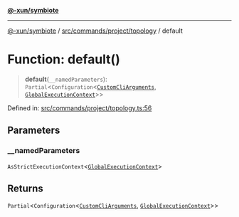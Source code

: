 [**@-xun/symbiote**](../../../../../README.md)

***

[@-xun/symbiote](../../../../../README.md) / [src/commands/project/topology](../README.md) / default

# Function: default()

> **default**(`__namedParameters`): `Partial`\<`Configuration`\<[`CustomCliArguments`](../type-aliases/CustomCliArguments.md), [`GlobalExecutionContext`](../../../../configure/type-aliases/GlobalExecutionContext.md)\>\>

Defined in: [src/commands/project/topology.ts:56](https://github.com/Xunnamius/symbiote/blob/2a4f9c137a879b6e0d19dc7269398051d3a84f5e/src/commands/project/topology.ts#L56)

## Parameters

### \_\_namedParameters

`AsStrictExecutionContext`\<[`GlobalExecutionContext`](../../../../configure/type-aliases/GlobalExecutionContext.md)\>

## Returns

`Partial`\<`Configuration`\<[`CustomCliArguments`](../type-aliases/CustomCliArguments.md), [`GlobalExecutionContext`](../../../../configure/type-aliases/GlobalExecutionContext.md)\>\>
